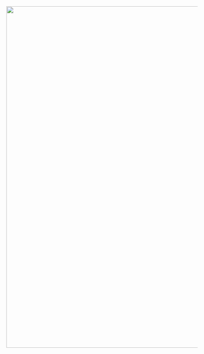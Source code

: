 <a href="https://solved.ac/profile/jaeyup06">
  <img src="https://github-readme-solvedac.vercel.app/api/?handle=jaeyup06" width="900">
</a>